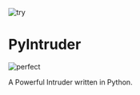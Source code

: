 ![try](https://user-images.githubusercontent.com/52795867/137944663-d4059566-5a0b-4084-9abf-d244843317da.png)
# PyIntruder
![perfect](https://user-images.githubusercontent.com/52795867/137944731-070b064d-c084-4671-8e73-1a1b25af9220.png)

A Powerful Intruder written in Python.

